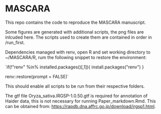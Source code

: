 
# MASCARA

This repo contains the code to reproduce the MASCARA manuscript.

Some figures are generated with additional scripts, the png files are inlcuded here.
The scripts used to create them are contained in order in /run_first.

Dependencies managed with renv, open R and set working directory to ~/MASCARA/R, rum the following snippet to restore the environment:

`if(!"renv" %in% installed.packages()[,1]){
  install.packages("renv")
}

renv::restore(prompt = FALSE)`

This should enable all scripts to be run from their respective folders.

The gtf file Oryza_sativa.IRGSP-1.0.50.gtf is required for annotation of Haider data, this is not necessary for running Paper_markdown.Rmd. This can be obtained from: https://rapdb.dna.affrc.go.jp/download/irgsp1.html.
